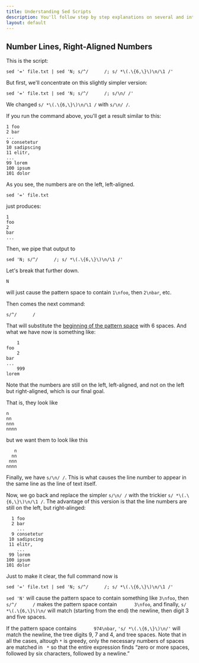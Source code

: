 ```yaml
---
title: Understanding Sed Scripts
description: You'll follow step by step explanations on several and interesting Sed scripts, and how they really work.
layout: default
---
```


## Number Lines, Right-Aligned Numbers ##



This is the script:

    sed '=' file.txt | sed 'N; s/^/      /; s/ *\(.\{6,\}\)\n/\1 /'

But first, we'll concentrate on this slightly simpler version:

    sed '=' file.txt | sed 'N; s/^/      /; s/\n/ /'

We changed `s/ *\(.\{6,\}\)\n/\1 /` with `s/\n/ /`.


If you run the command above, you'll get a result similar to this:

    1 foo
    2 bar
    ...
    9 consetetur
    10 sadipscing
    11 elitr,
    ...
    99 lorem
    100 ipsum
    101 dolor


As you see, the numbers are on the left, left-aligned.

    sed '=' file.txt

just produces:

    1
    foo
    2
    bar
    ...

Then, we pipe that output to

    sed 'N; s/^/      /; s/ *\(.\{6,\}\)\n/\1 /'

Let's break that further down.


    N

will just cause the pattern space to contain `1\nfoo`, then `2\nbar`, etc.

Then comes the next command:

    s/^/      /

That will substitute the
[beginning of the pattern space](basic-regex.html#beginning-of-pattern-space-anchor)
with 6 spaces. And what we have now is something like:

        1
    foo
        2
    bar
    ...
        999
    lorem

Note that the numbers are still on the left, left-aligned, and not on the
left but right-aligned, which is our final goal.

That is, they look like

    n
    nn
    nnn
    nnnn

but we want them to look like this

       n
      nn
     nnn
    nnnn

Finally, we have `s/\n/ /`. This is what causes the line number to appear in
the same line as the line of text itself.

Now, we go back and replace the simpler `s/\n/ /` with the trickier
`s/ *\(.\{6,\}\)\n/\1 /`. The advantage of this version is that the line numbers
are still on the left, but right-alinged:

      1 foo
      2 bar
        ...
      9 consetetur
     10 sadipscing
     11 elitr,
        ...
     99 lorem
    100 ipsum
    101 dolor


Just to make it clear, the full command now is

    sed '=' file.txt | sed 'N; s/^/      /; s/ *\(.\{6,\}\)\n/\1 /'


`sed 'N'` will cause the pattern space to contain something like 
<code>3\nfoo</code>, then
`s/^/      /` makes the pattern space contain
<code>&nbsp;&nbsp;&nbsp;&nbsp;&nbsp;&nbsp;3\nfoo</code>, and finally, `s/
*\(.\{6,\}\)\n/` will match (starting from the end) the newline, then digit 3
and five spaces.

If the pattern space contains
<code>&nbsp;&nbsp;&nbsp;&nbsp;&nbsp;&nbsp;974\nbar</code>,
`'s/ *\(.\{6,\}\)\n/'` will match the newline, the tree digits 9, 7 and 4, and
tree spaces. Note that in all the cases, altough <code>&#42;</code> is greedy,
only the necessary numbers of spaces are matched in <code>&nbsp;&#42;</code> so
that the entire expression finds “zero or more spaces, followed by six
characters, followed by a newline.”


